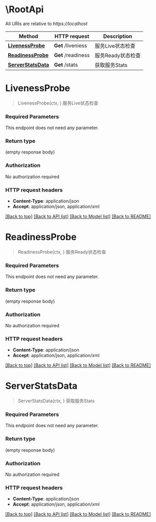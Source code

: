 # \RootApi

All URIs are relative to *https://localhost*

Method | HTTP request | Description
------------- | ------------- | -------------
[**LivenessProbe**](RootApi.md#LivenessProbe) | **Get** /liveniess | 服务Live状态检查
[**ReadinessProbe**](RootApi.md#ReadinessProbe) | **Get** /readiness | 服务Ready状态检查
[**ServerStatsData**](RootApi.md#ServerStatsData) | **Get** /stats | 获取服务Stats


# **LivenessProbe**
> LivenessProbe(ctx, )
服务Live状态检查

### Required Parameters
This endpoint does not need any parameter.

### Return type

 (empty response body)

### Authorization

No authorization required

### HTTP request headers

 - **Content-Type**: application/json
 - **Accept**: application/json, application/xml

[[Back to top]](#) [[Back to API list]](../README.md#documentation-for-api-endpoints) [[Back to Model list]](../README.md#documentation-for-models) [[Back to README]](../README.md)

# **ReadinessProbe**
> ReadinessProbe(ctx, )
服务Ready状态检查

### Required Parameters
This endpoint does not need any parameter.

### Return type

 (empty response body)

### Authorization

No authorization required

### HTTP request headers

 - **Content-Type**: application/json
 - **Accept**: application/json, application/xml

[[Back to top]](#) [[Back to API list]](../README.md#documentation-for-api-endpoints) [[Back to Model list]](../README.md#documentation-for-models) [[Back to README]](../README.md)

# **ServerStatsData**
> ServerStatsData(ctx, )
获取服务Stats

### Required Parameters
This endpoint does not need any parameter.

### Return type

 (empty response body)

### Authorization

No authorization required

### HTTP request headers

 - **Content-Type**: application/json
 - **Accept**: application/json, application/xml

[[Back to top]](#) [[Back to API list]](../README.md#documentation-for-api-endpoints) [[Back to Model list]](../README.md#documentation-for-models) [[Back to README]](../README.md)

